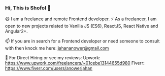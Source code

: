 ### Hi, This is Shofol 👋
😄 I am a freelance and remote Frontend developer. 
⚡ As a freelancer, I am open to new projects related to Vanilla JS (ES6), ReactJS, React Native and Angular2+.

📫 If you are in search for a Frontend developer or need someone to consult with then knock me here: jahananower@gmail.com

💬 For Direct Hiring or see my reviews:
Upwork: https://www.upwork.com/freelancers/~01cebe13144655d980
Fiverr: https://www.fiverr.com/users/anowerjahan

<!--
**Shofol/shofol** is a ✨ _special_ ✨ repository because its `README.md` (this file) appears on your GitHub profile.

Here are some ideas to get you started:

- 🔭 I’m currently working on ...
- 🌱 I’m currently learning ...
- 👯 I’m looking to collaborate on ...
- 🤔 I’m looking for help with ...
- 💬 Ask me about ...
- 
- 😄 Pronouns: ...
- ⚡ Fun fact: ...
-->
